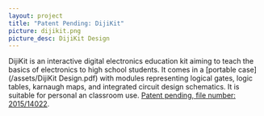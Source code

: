 ```yaml
---
layout: project
title: "Patent Pending: DijiKit"
picture: dijikit.png
picture_desc: DijiKit Design
---
```

DijiKit is an interactive digital electronics education kit aiming to teach the basics of electronics to high school students. It comes in a [portable case](/assets/DijiKit Design.pdf) with modules representing logical gates, logic tables, karnaugh maps, and integrated circuit design schematics. It is suitable for personal an classroom use. [Patent pending, file number: 2015/14022](http://online.turkpatent.gov.tr/EPATENT/servlet/PreSearchRequestManager).